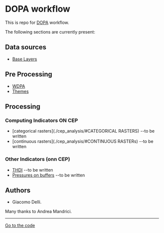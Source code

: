 # DOPA workflow

This is repo for [DOPA](https://dopa.jrc.ec.europa.eu/en) workflow.

The following sections are currently present:

## Data sources

+  [Base Layers](./sources/Base_Layers.md)


## Pre Processing

+  [WDPA](./wdpa_preprocessing/README.md)
+  [Themes](./raster_processing/README.md)


## Processing

### Computing Indicators ON CEP

+  [categorical rasters](./cep_analysis/#CATEGORICAL RASTERS) --to be written
+  [continuous rasters](./cep_analysis/#CONTINUOUS RASTERs) --to be written

### Other Indicators (onn CEP)
+  [THDI](./wdpa_processing/#THDI) --to be written
+  [Pressures on buffers](./wdpa_processing/#Pressures) --to be written


## Authors

*  Giacomo Delli.

Many thanks to Andrea Mandrici. 

____

[Go to the code](https://github.com/giacomo-gcad/dopa_workflow)

